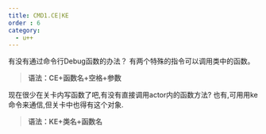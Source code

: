 ```yaml
---
title: CMD1.CE|KE
order : 6
category:
  - u++
---
```

<ChatMessage avatar="../../assets/emoji/hx.png" :avatarWidth="40" >
有没有通过命令行Debug函数的办法？
</ChatMessage>

<ChatMessage avatar="../../assets/emoji/ybk.png" :avatarWidth="40" alignLeft>
有两个特殊的指令可以调用类中的函数。
</ChatMessage>

>**语法：CE+函数名+空格+参数**

<GifWithButton src="../../assets/unrealgif/levelfunction.gif"/>

<ChatMessage avatar="../../assets/emoji/bqb (6).png" :avatarWidth="40">
现在很少在关卡内写函数了吧,有没有直接调用actor内的函数方法?
</ChatMessage>

<ChatMessage avatar="../../assets/emoji/bqb (2).png" :avatarWidth="40" alignLeft>
也有,可用用ke命令来通信,但关卡中也得有这个对象.
</ChatMessage>

>**语法：KE+类名+函数名**

<GifWithButton src="../../assets/unrealgif/keclassfunction.gif"/>
